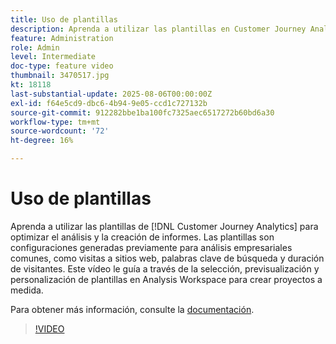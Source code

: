 ```yaml
---
title: Uso de plantillas
description: Aprenda a utilizar las plantillas en Customer Journey Analytics para optimizar el análisis y la creación de informes.
feature: Administration
role: Admin
level: Intermediate
doc-type: feature video
thumbnail: 3470517.jpg
kt: 18118
last-substantial-update: 2025-08-06T00:00:00Z
exl-id: f64e5cd9-dbc6-4b94-9e05-ccd1c727132b
source-git-commit: 912282bbe1ba100fc7325aec6517272b60bd6a30
workflow-type: tm+mt
source-wordcount: '72'
ht-degree: 16%

---
```


# Uso de plantillas

Aprenda a utilizar las plantillas de [!DNL Customer Journey Analytics] para optimizar el análisis y la creación de informes. Las plantillas son configuraciones generadas previamente para análisis empresariales comunes, como visitas a sitios web, palabras clave de búsqueda y duración de visitantes. Este vídeo le guía a través de la selección, previsualización y personalización de plantillas en Analysis Workspace para crear proyectos a medida.

Para obtener más información, consulte la [documentación](https://experienceleague.adobe.com/es/docs/analytics-platform/using/cja-workspace/templates/use-templates).

>[!VIDEO](https://video.tv.adobe.com/v/3470532/?learn=on&captions=spa)
